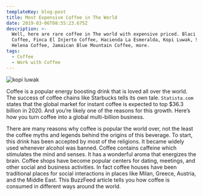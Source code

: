 ```yaml
---
templateKey: blog-post
title: Most Expensive Coffee in The World
date: 2019-03-06T08:55:23.675Z
description: >-
  Well, here are rare coffee in The world with expensive priced. Blaci Ivory
  Coffee, Finca El Injerto Coffee, Hacienda La Esmeralda, Kopi Luwak, Saint
  Helena Coffee, Jamaican Blue Mountain Coffee, more.
tags:
  - Coffee
  - Work with Coffee
---
```

![kopi luwak](/img/coffee.jpg "kopi luwak")

Coffee is a popular energy boosting drink that is loved all over the world. The success of coffee chains like Starbucks tells its own tale. `Statista.com` states that the global market for instant coffee is expected to top $36.3 billion in 2020. And you’re likely one of the reasons for this growth. Here’s how you turn coffee into a global multi-billion business.

There are many reasons why coffee is popular the world over, not the least the coffee myths and legends behind the origins of this beverage. To start, this drink has been accepted by most of the religions. It became widely used whenever alcohol was banned. Coffee contains caffeine which stimulates the mind and senses. It has a wonderful aroma that energizes the brain. Coffee shops have become popular centers for dating, meetings, and other social and business activities. In fact coffee houses have been traditional places for social interactions in places like Milan, Greece, Austria, and the Middle East. This BuzzFeed article tells you how coffee is consumed in different ways around the world.
